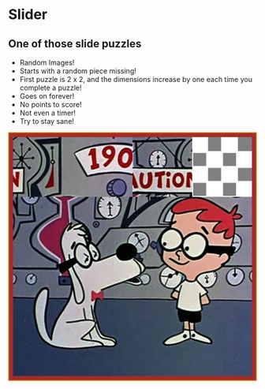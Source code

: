# Slider

## One of those slide puzzles

-   Random Images!
-   Starts with a random piece missing!
-   First puzzle is 2 x 2, and the dimensions increase by one each time you complete a puzzle!
-   Goes on forever!
-   No points to score!
-   Not even a timer!
-   Try to stay sane!

![Slider](./res/img/slider.png)
